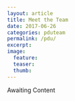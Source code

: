 ```yaml
---
layout: article
title: Meet the Team
date: 2017-06-26
categories: pduteam
permalink: /pdu/
excerpt:
image:
  feature:
  teaser:
  thumb:
---
```


Awaiting Content
